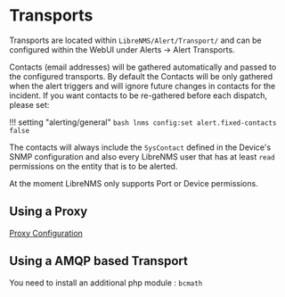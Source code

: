# Transports

Transports are located within `LibreNMS/Alert/Transport/` and can be
configured within the WebUI under Alerts -> Alert Transports.

Contacts (email addresses) will be gathered automatically and passed
to the configured transports. By default the Contacts will be only
gathered when the alert triggers and will ignore future changes in
contacts for the incident. If you want contacts to be re-gathered
before each dispatch, please set:

!!! setting "alerting/general"
    ```bash
    lnms config:set alert.fixed-contacts false
    ```

The contacts will always include the `SysContact` defined in the
Device's SNMP configuration and also every LibreNMS user that has at
least `read` permissions on the entity that is to be alerted.

At the moment LibreNMS only supports Port or Device permissions.

## Using a Proxy

[Proxy Configuration](../Support/Configuration.md#proxy-support)

## Using a AMQP based Transport

You need to install an additional php module : `bcmath`

